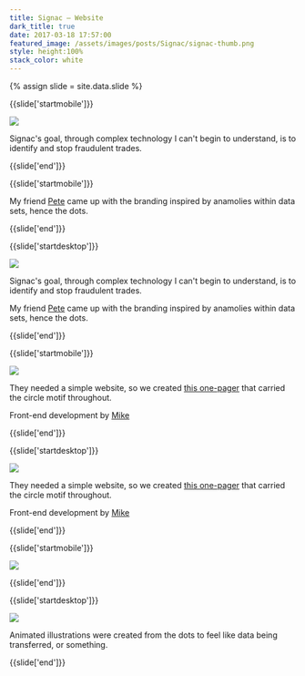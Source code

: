 ```yaml
---
title: Signac — Website
dark_title: true
date: 2017-03-18 17:57:00
featured_image: /assets/images/posts/Signac/signac-thumb.png
style: height:100%
stack_color: white
---
```

{% assign slide = site.data.slide %}

{{slide['startmobile']}}

<div><img class='full-height' src='{{ site.url }}/assets/images/posts/Signac/signac-1-mobile.png' srcset='{{ site.url }}/assets/images/posts/Signac/signac-1-mobile.png 375w, {{ site.url }}/assets/images/posts/Signac/signac-1-mobile@2x.png 750w, {{ site.url }}/assets/images/posts/Signac/signac-1-mobile@3x.png 1125w'></div>

<p class='bg-dark'>Signac's goal, through complex technology I can't begin to understand, is to identify and stop fraudulent trades.</p>

{{slide['end']}}

{{slide['startmobile']}}

My friend <a href='http://golibersuch.com/'>Pete</a> came up with the branding inspired by anamolies within data sets, hence the dots.

{{slide['end']}}

{{slide['startdesktop']}}

<div><img class='full-width' src='{{ site.url }}/assets/images/posts/Signac/signac-1@2x.png' srcset='{{ site.url }}/assets/images/posts/Signac/signac-1.png 1024w, {{ site.url }}/assets/images/posts/Signac/signac-1@2x.png 2048w, {{ site.url }}/assets/images/posts/Signac/signac-1@3x.png 3072w'></div>

Signac's goal, through complex technology I can't begin to understand, is to identify and stop fraudulent trades.

My friend <a href='http://golibersuch.com/'>Pete</a> came up with the branding inspired by anamolies within data sets, hence the dots.

{{slide['end']}}

{{slide['startmobile']}}

<div><img class='full-height' src='{{ site.url }}/assets/images/posts/Signac/signac-2-mobile.png' srcset='{{ site.url }}/assets/images/posts/Signac/signac-2-mobile.png 375w, {{ site.url }}/assets/images/posts/Signac/signac-2-mobile@2x.png 750w, {{ site.url }}/assets/images/posts/Signac/signac-2-mobile@3x.png 1125w'></div>

<p class='bg-dark'>They needed a simple website, so we created <a href='http://signac.net/'>this one-pager</a> that carried the circle motif throughout.</p>

Front-end development by <a href='http://mcchill.in/'>Mike</a>

{{slide['end']}}

{{slide['startdesktop']}}

<div><img src='{{ site.url }}/assets/images/posts/Signac/signac-2@2x.png' srcset='{{ site.url }}/assets/images/posts/Signac/signac-2.png 794w, {{ site.url }}/assets/images/posts/Signac/signac-2@2x.png 1588w, {{ site.url }}/assets/images/posts/Signac/signac-2@3x.png 2382w'></div>

They needed a simple website, so we created <a href='http://signac.net/'>this one-pager</a> that carried the circle motif throughout.

Front-end development by <a href='http://mcchill.in/'>Mike</a>

{{slide['end']}}

{{slide['startmobile']}}

<div><img class='full-height' src='{{ site.url }}/assets/images/posts/Signac/signac-3-mobile.gif' srcset='{{ site.url }}/assets/images/posts/Signac/signac-3-mobile.gif 375w, {{ site.url }}/assets/images/posts/Signac/signac-3-mobile@2x.gif 750w, {{ site.url }}/assets/images/posts/Signac/signac-3-mobile@3x.gif 1125w'></div>



{{slide['end']}}

{{slide['startdesktop']}}

<div><img src='{{ site.url }}/assets/images/posts/Signac/signac-3@2x.gif' srcset='{{ site.url }}/assets/images/posts/Signac/signac-3.gif 394w, {{ site.url }}/assets/images/posts/Signac/signac-3@2x.gif 788w, {{ site.url }}/assets/images/posts/Signac/signac-3@3x.gif 1182w'></div>

Animated illustrations were created from the dots to feel like data being transferred, or something.

{{slide['end']}}
